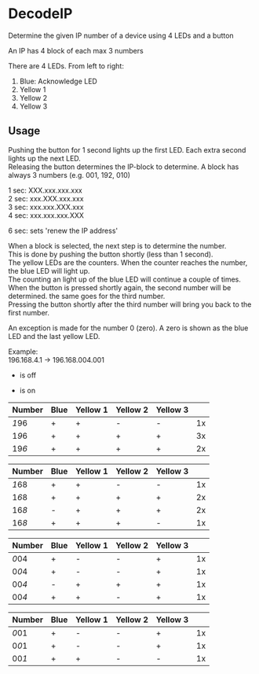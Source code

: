 # DecodeIP
Determine the given IP number of a device using 4 LEDs and a button

An IP has 4 block of each max 3 numbers

There are 4 LEDs. From left to right:
1. Blue: Acknowledge LED
2. Yellow 1
3. Yellow 2
4. Yellow 3

## Usage
Pushing the button for 1 second lights up the first LED. Each extra second lights up the next LED.<br>
Releasing the button determines the IP-block to determine.
A block has always 3 numbers (e.g. 001, 192, 010)

1 sec: XXX.xxx.xxx.xxx<br>
2 sec: xxx.XXX.xxx.xxx<br>
3 sec: xxx.xxx.XXX.xxx<br>
4 sec: xxx.xxx.xxx.XXX<br>

6 sec: sets 'renew the IP address'

When a block is selected, the next step is to determine the number.<br>
This is done by pushing the button shortly (less than 1 second).<br>
The yellow LEDs are the counters. When the counter reaches the number, the blue LED will light up.<br>
The counting an light up of the blue LED will continue a couple of times.<br>
When the button is pressed shortly again, the second number will be determined. the same goes for the third number.<br>
Pressing the button shortly after the third number will bring you back to the first number.<br>

An exception is made for the number 0 (zero). A zero is shown as the blue LED and the last yellow LED.

Example:<br>
196.168.4.1   ->  196.168.004.001

- is off<br>
+ is on<br>

|Number |Blue   |Yellow 1|Yellow 2|Yellow 3|     |
|:------|:------|:-------|:-------|:-------|:----|
|*1*96  |+      |+       |-       |-       |1x   |
|1*9*6  |+      |+       |+       |+       |3x   |
|19*6*  |+      |+       |+       |+       |2x   |

|Number |Blue   |Yellow 1|Yellow 2|Yellow 3|     |
|:------|:------|:-------|:-------|:-------|:----|
|*1*68  |+      |+       |-       |-       |1x   |
|1*6*8  |+      |+       |+       |+       |2x   |
|16*8*  |-      |+       |+       |+       |2x   |
|16*8*  |+      |+       |+       |-       |1x   |

|Number |Blue   |Yellow 1|Yellow 2|Yellow 3|     |
|:------|:------|:-------|:-------|:-------|:----|
|*0*04  |+      |-       |-       |+       |1x   |
|0*0*4  |+      |-       |-       |+       |1x   |
|00*4*  |-      |+       |+       |+       |1x   |
|00*4*  |+      |+       |-       |+       |1x   |

|Number |Blue   |Yellow 1|Yellow 2|Yellow 3|     |
|:------|:------|:-------|:-------|:-------|:----|
|*0*01  |+      |-       |-       |+       |1x   |
|0*0*1  |+      |-       |-       |+       |1x   |
|00*1*  |+      |+       |-       |-       |1x   |
